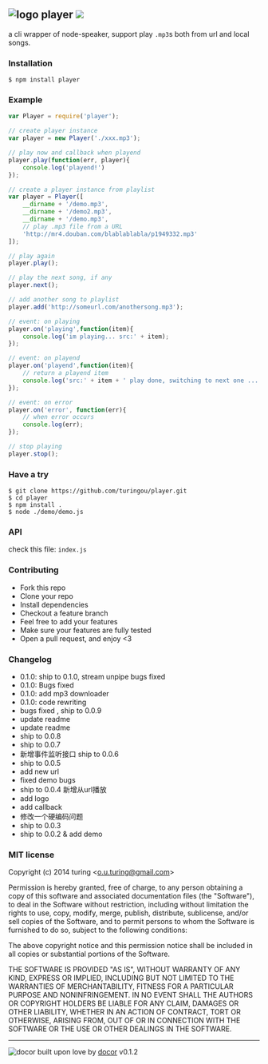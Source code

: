 ## ![logo](http://ww2.sinaimg.cn/large/61ff0de3gw1e6xuxefgj1j200u00ugld.jpg) player ![](https://badge.fury.io/js/player.png)

a cli wrapper of node-speaker, support play `.mp3`s both from url and local songs.

### Installation

````
$ npm install player
````

### Example

````javascript
var Player = require('player');

// create player instance
var player = new Player('./xxx.mp3');

// play now and callback when playend
player.play(function(err, player){
    console.log('playend!')
});

// create a player instance from playlist
var player = Player([
    __dirname + '/demo.mp3',
    __dirname + '/demo2.mp3',
    __dirname + '/demo.mp3',
    // play .mp3 file from a URL
    'http://mr4.douban.com/blablablabla/p1949332.mp3'
]);

// play again
player.play();

// play the next song, if any
player.next();

// add another song to playlist
player.add('http://someurl.com/anothersong.mp3');

// event: on playing
player.on('playing',function(item){
    console.log('im playing... src:' + item);
});

// event: on playend
player.on('playend',function(item){
    // return a playend item
    console.log('src:' + item + ' play done, switching to next one ...');
});

// event: on error
player.on('error', function(err){
    // when error occurs
    console.log(err);
});

// stop playing
player.stop();
````

### Have a try

````
$ git clone https://github.com/turingou/player.git
$ cd player
$ npm install .
$ node ./demo/demo.js
````

### API
check this file: `index.js`

### Contributing
- Fork this repo
- Clone your repo
- Install dependencies
- Checkout a feature branch
- Feel free to add your features
- Make sure your features are fully tested
- Open a pull request, and enjoy <3

### Changelog

 * 0.1.0: ship to 0.1.0, stream unpipe bugs fixed
 * 0.1.0: Bugs fixed
 * 0.1.0: add mp3 downloader
 * 0.1.0: code rewriting
 * bugs fixed , ship to 0.0.9
 * update readme
 * update readme
 * ship to 0.0.8
 * ship to 0.0.7
 * 新增事件监听接口 ship to 0.0.6
 * ship to 0.0.5
 * add new url
 * fixed demo bugs
 * ship to 0.0.4 新增从url播放
 * add logo
 * add callback
 * 修改一个硬编码问题
 * ship to 0.0.3
 * ship to 0.0.2 & add demo

### MIT license
Copyright (c) 2014 turing &lt;o.u.turing@gmail.com&gt;

Permission is hereby granted, free of charge, to any person obtaining a copy
of this software and associated documentation files (the &quot;Software&quot;), to deal
in the Software without restriction, including without limitation the rights
to use, copy, modify, merge, publish, distribute, sublicense, and/or sell
copies of the Software, and to permit persons to whom the Software is
furnished to do so, subject to the following conditions:

The above copyright notice and this permission notice shall be included in
all copies or substantial portions of the Software.

THE SOFTWARE IS PROVIDED &quot;AS IS&quot;, WITHOUT WARRANTY OF ANY KIND, EXPRESS OR
IMPLIED, INCLUDING BUT NOT LIMITED TO THE WARRANTIES OF MERCHANTABILITY,
FITNESS FOR A PARTICULAR PURPOSE AND NONINFRINGEMENT. IN NO EVENT SHALL THE
AUTHORS OR COPYRIGHT HOLDERS BE LIABLE FOR ANY CLAIM, DAMAGES OR OTHER
LIABILITY, WHETHER IN AN ACTION OF CONTRACT, TORT OR OTHERWISE, ARISING FROM,
OUT OF OR IN CONNECTION WITH THE SOFTWARE OR THE USE OR OTHER DEALINGS IN
THE SOFTWARE.

---
![docor](https://cdn1.iconfinder.com/data/icons/windows8_icons_iconpharm/26/doctor.png)
built upon love by [docor](https://github.com/turingou/docor.git) v0.1.2
